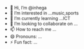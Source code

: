 - 👋 Hi, I’m @inhega
- 👀 I’m interested in ...music,sports
- 🌱 I’m currently learning ...ICT
- 💞️ I’m looking to collaborate on ...
- 📫 How to reach me ...
- 😄 Pronouns: ...
- ⚡ Fun fact: ...

<!---
inhega/inhega is a ✨ special ✨ repository because its `README.md` (this file) appears on your GitHub profile.
You can click the Preview link to take a look at your changes.
--->
